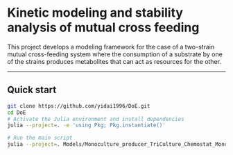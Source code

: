 # Kinetic modeling and stability analysis of mutual cross feeding
This project develops a modeling framework for the case of a two-strain mutual cross-feeding system where the consumption of a substrate by one of the strains produces metabolites that can act as resources for the other. 

---

## Quick start

```bash
git clone https://github.com/yidai1996/DoE.git
cd DoE
# Activate the Julia environment and install dependencies
julia --project=. -e 'using Pkg; Pkg.instantiate()'

# Run the main script
julia --project=. Models/Monoculture_producer_TriCulture_Chemostat_Monod.jl
